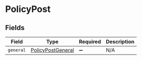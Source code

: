 # PolicyPost


## Fields

| Field                                                         | Type                                                          | Required                                                      | Description                                                   |
| ------------------------------------------------------------- | ------------------------------------------------------------- | ------------------------------------------------------------- | ------------------------------------------------------------- |
| `general`                                                     | [PolicyPostGeneral](../../models/shared/policypostgeneral.md) | :heavy_minus_sign:                                            | N/A                                                           |